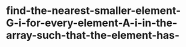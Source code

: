 # find-the-nearest-smaller-element-G-i-for-every-element-A-i-in-the-array-such-that-the-element-has-